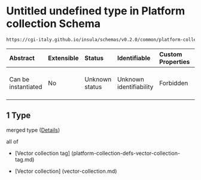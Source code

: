 # Untitled undefined type in Platform collection Schema

```txt
https://cgi-italy.github.io/insula/schemas/v0.2.0/common/platform-collection.schema.json#/oneOf/1
```



| Abstract            | Extensible | Status         | Identifiable            | Custom Properties | Additional Properties | Access Restrictions | Defined In                                                                                                 |
| :------------------ | :--------- | :------------- | :---------------------- | :---------------- | :-------------------- | :------------------ | :--------------------------------------------------------------------------------------------------------- |
| Can be instantiated | No         | Unknown status | Unknown identifiability | Forbidden         | Allowed               | none                | [platform-collection.schema.json\*] (schemas/common/platform-collection.schema.json) |

## 1 Type

merged type ([Details](platform-collection-oneof-1.md))

all of

* [Vector collection tag] (platform-collection-defs-vector-collection-tag.md)

* [Vector collection] (vector-collection.md)
